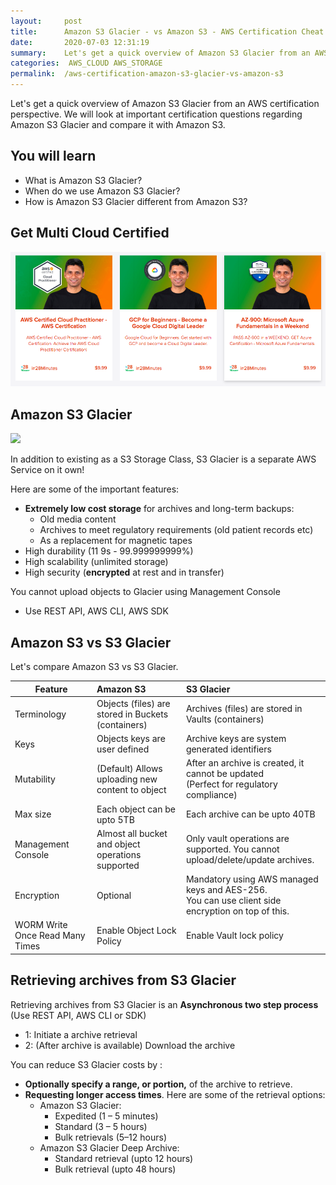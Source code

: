 ```yaml
---
layout:     post
title:      Amazon S3 Glacier - vs Amazon S3 - AWS Certification Cheat Sheet
date:       2020-07-03 12:31:19
summary:    Let's get a quick overview of Amazon S3 Glacier from an AWS certification perspective. We will look at important certification questions regarding Amazon S3 Glacier. 
categories:  AWS_CLOUD AWS_STORAGE
permalink:  /aws-certification-amazon-s3-glacier-vs-amazon-s3
---
```


Let's get a quick overview of Amazon S3 Glacier from an AWS certification perspective. We will look at important certification questions regarding Amazon S3 Glacier and compare it with Amazon S3.

## You will learn
- What is Amazon S3 Glacier?
- When do we use Amazon S3 Glacier?
- How is Amazon S3 Glacier different from Amazon S3?

## Get Multi Cloud Certified

<div>
	<p><a href="https://courses.in28minutes.com/p/3-in-1-aws-azure-and-google-cloud-beginner-certifications"><img src="/images/multi-cloud-certified.png" alt="Image" title="AWS Architect Associate Certification"></a></p>
</div>


## Amazon S3 Glacier
![](/images/aws/00-icons/glacier.png)

In addition to existing as a S3 Storage Class, S3 Glacier is a separate AWS Service on it own!

Here are some of the important features:
- **Extremely low cost storage** for archives and long-term backups:
	- Old media content
	- Archives to meet regulatory requirements (old patient records etc)
	- As a replacement for magnetic tapes
- High durability (11 9s - 99.999999999%)
- High scalability (unlimited storage)
- High security (**encrypted** at rest and in transfer)

You cannot upload objects to Glacier using Management Console
- Use REST API, AWS CLI, AWS SDK

## Amazon S3 vs S3 Glacier

Let's compare Amazon S3 vs S3 Glacier. 

| Feature |Amazon S3 | S3 Glacier | 
|--|:--|:--|
| Terminology   |  Objects (files) are stored in Buckets (containers)     |    Archives (files) are stored in Vaults (containers)     |
|Keys|Objects keys are user defined|Archive keys are system generated identifiers|
|Mutability|(Default) Allows uploading new content to object|After an archive is created, it cannot be updated <BR/>(Perfect for regulatory compliance)|
|Max size|Each object can be upto 5TB|Each archive can be upto 40TB|
|Management Console|Almost all bucket and object operations supported|Only vault operations are supported. You cannot upload/delete/update archives.|
|Encryption|Optional| Mandatory using AWS managed keys and AES-256. <BR/>You can use client side encryption on top of this.|
|WORM Write Once Read Many Times| Enable Object Lock Policy|Enable Vault lock policy| 

## Retrieving archives from S3 Glacier

Retrieving archives from S3 Glacier is an **Asynchronous two step process** (Use REST API, AWS CLI or SDK)
- 1: Initiate a archive retrieval
- 2: (After archive is available) Download the archive


You can reduce S3 Glacier costs by :
- **Optionally specify a range, or portion,** of the archive to retrieve.
- **Requesting longer access times**. Here are some of the retrieval options:
	- Amazon S3 Glacier:
		- Expedited (1 – 5 minutes)
		- Standard (3 – 5 hours)
		- Bulk retrievals (5–12 hours) 
	- Amazon S3 Glacier Deep Archive:
		- Standard retrieval (upto 12 hours)
		- Bulk retrieval (upto 48 hours)
